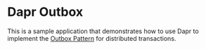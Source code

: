 # Dapr Outbox

This is a sample application that demonstrates how to use Dapr to implement the [Outbox Pattern](https://docs.dapr.io/developing-applications/building-blocks/state-management/howto-outbox/) for distributed transactions.
